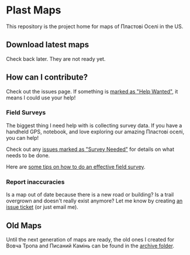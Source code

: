 # Plast Maps
This repository is the project home for maps of Пластові Оселі in the US.


## Download latest maps
Check back later. They are not ready yet.


## How can I contribute?

Check out the issues page. If something is [marked as "Help Wanted"](https://github.com/amykyta3/plast-maps/labels/Help%20Wanted),
it means I could use your help!

### Field Surveys
The biggest thing I need help with is collecting survey data. If you have a
handheld GPS, notebook, and love exploring our amazing Пластові оселі, you can help!

Check out any [issues marked as "Survey Needed"](https://github.com/amykyta3/plast-maps/issues?q=is%3Aopen+is%3Aissue+label%3A%22Survey+Needed%22) for
details on what needs to be done.

Here are [some tips on how to do an effective field survey](https://github.com/amykyta3/plast-maps/wiki/How-to-survey-using-GPS).

### Report inaccuracies
Is a map out of date because there is a new road or building?
Is a trail overgrown and doesn't really exist anymore?
Let me know by creating [an issue ticket](https://github.com/amykyta3/plast-maps/issues)
(or just email me).


## Old Maps
Until the next generation of maps are ready, the old ones I created for
Вовча Тропа and Писаний Камінь can be found in the [archive folder](archive).
